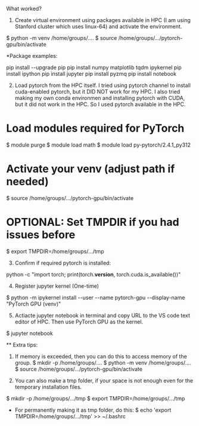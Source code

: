 What worked?

1. Create virtual environment using packages available in HPC (I am using Stanford cluster which uses linux-64) and activate the environment.

$ python -m venv /home/groups/....
$ source /home/groups/.../pytorch-gpu/bin/activate

*Package examples:

pip install --upgrade pip
pip install numpy matplotlib tqdm ipykernel
pip install ipython
pip install jupyter
pip install pyzmq
pip install notebook

2. Load pytorch from the HPC itself. I tried using pytorch channel to install cuda-enabled pytorch, but it DID NOT work for my HPC.
   I also tried making my own conda environmen and installing pytorch with CUDA, but it did not work in the HPC. So I used pytorch available in the HPC.

# Load modules required for PyTorch
$ module purge
$ module load math
$ module load py-pytorch/2.4.1_py312

# Activate your venv (adjust path if needed)
$ source /home/groups/.../pytorch-gpu/bin/activate

# OPTIONAL: Set TMPDIR if you had issues before
$ export TMPDIR=/home/groups/.../tmp

3. Confirm if required pytorch is installed:

python -c "import torch; print(torch.__version__, torch.cuda.is_available())"

4. Register jupyter kernel (One-time)

$ python -m ipykernel install --user --name pytorch-gpu --display-name "PyTorch GPU (venv)"

5. Actiacte jupyter notebook in terminal and copy URL to the VS code text editor of HPC. Then use PyTorch GPU as the kernel.

$ jupyter notebook


** Extra tips:
1. If memory is exceeded, then you can do this to access memory of the group.
$ mkdir -p /home/groups/....
$ python -m venv /home/groups/....
$ source /home/groups/.../pytorch-gpu/bin/activate


2. You can also make a tmp folder, if your space is not enough even for the temporary installation files.

$ mkdir -p /home/groups/.../tmp
$ export TMPDIR=/home/groups/.../tmp

  * For permanently making it as tmp folder, do this:
$ echo 'export TMPDIR=/home/groups/.../tmp' >> ~/.bashrc
